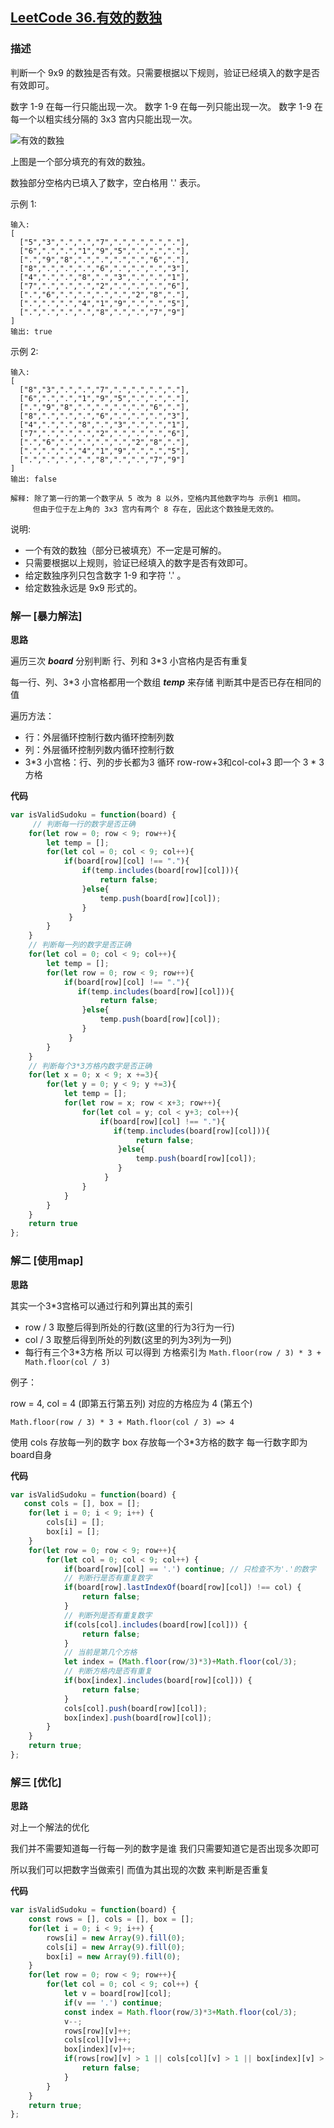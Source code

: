 ## [LeetCode 36.有效的数独](https://leetcode-cn.com/problems/valid-sudoku)
### 描述

判断一个 9x9 的数独是否有效。只需要根据以下规则，验证已经填入的数字是否有效即可。

数字 1-9 在每一行只能出现一次。
数字 1-9 在每一列只能出现一次。
数字 1-9 在每一个以粗实线分隔的 3x3 宫内只能出现一次。

![有效的数独](../images/36.png)

上图是一个部分填充的有效的数独。

数独部分空格内已填入了数字，空白格用 '.' 表示。

示例 1:
```
输入:
[
  ["5","3",".",".","7",".",".",".","."],
  ["6",".",".","1","9","5",".",".","."],
  [".","9","8",".",".",".",".","6","."],
  ["8",".",".",".","6",".",".",".","3"],
  ["4",".",".","8",".","3",".",".","1"],
  ["7",".",".",".","2",".",".",".","6"],
  [".","6",".",".",".",".","2","8","."],
  [".",".",".","4","1","9",".",".","5"],
  [".",".",".",".","8",".",".","7","9"]
]
输出: true
```
示例 2:
```
输入:
[
  ["8","3",".",".","7",".",".",".","."],
  ["6",".",".","1","9","5",".",".","."],
  [".","9","8",".",".",".",".","6","."],
  ["8",".",".",".","6",".",".",".","3"],
  ["4",".",".","8",".","3",".",".","1"],
  ["7",".",".",".","2",".",".",".","6"],
  [".","6",".",".",".",".","2","8","."],
  [".",".",".","4","1","9",".",".","5"],
  [".",".",".",".","8",".",".","7","9"]
]
输出: false

解释: 除了第一行的第一个数字从 5 改为 8 以外，空格内其他数字均与 示例1 相同。
     但由于位于左上角的 3x3 宫内有两个 8 存在, 因此这个数独是无效的。
```
说明:

- 一个有效的数独（部分已被填充）不一定是可解的。
- 只需要根据以上规则，验证已经填入的数字是否有效即可。
- 给定数独序列只包含数字 1-9 和字符 '.' 。
- 给定数独永远是 9x9 形式的。

### 解一 [暴力解法]
**思路**

遍历三次 ***board*** 分别判断 行、列和 3*3 小宫格内是否有重复 

每一行、列、3*3 小宫格都用一个数组 ***temp*** 来存储 判断其中是否已存在相同的值

遍历方法：

 - 行：外层循环控制行数内循环控制列数
 - 列：外层循环控制列数内循环控制行数
 - 3*3 小宫格：行、列的步长都为3 循环 row-row+3和col-col+3 即一个 3 * 3 方格

**代码**
```Javascript 
var isValidSudoku = function(board) {
     // 判断每一行的数字是否正确
    for(let row = 0; row < 9; row++){
        let temp = [];
        for(let col = 0; col < 9; col++){
            if(board[row][col] !== "."){
                if(temp.includes(board[row][col])){
                    return false;
                }else{
                    temp.push(board[row][col]);
                }
             }
        }
    }
    // 判断每一列的数字是否正确
    for(let col = 0; col < 9; col++){
        let temp = [];
        for(let row = 0; row < 9; row++){
            if(board[row][col] !== "."){
               if(temp.includes(board[row][col])){
                    return false;
                }else{
                    temp.push(board[row][col]);
                }
             }
        }
    }
    // 判断每个3*3方格内数字是否正确
    for(let x = 0; x < 9; x +=3){
        for(let y = 0; y < 9; y +=3){
            let temp = [];
            for(let row = x; row < x+3; row++){
                for(let col = y; col < y+3; col++){
                    if(board[row][col] !== "."){
                       if(temp.includes(board[row][col])){
                            return false;
                        }else{
                            temp.push(board[row][col]);
                        }
                     }
                }
            }
        }
    }
    return true
};
```

### 解二 [使用map]
**思路**

其实一个3*3宫格可以通过行和列算出其的索引 
 - row / 3 取整后得到所处的行数(这里的行为3行为一行)
 - col / 3 取整后得到所处的列数(这里的列为3列为一列)
 - 每行有三个3*3方格 所以 可以得到 方格索引为   ```Math.floor(row / 3) * 3 + Math.floor(col / 3)```
 
例子：

 row = 4, col = 4 (即第五行第五列) 对应的方格应为 4 (第五个)
 
 ```Math.floor(row / 3) * 3 + Math.floor(col / 3) => 4```
 
 使用 cols 存放每一列的数字 box 存放每一个3*3方格的数字 每一行数字即为board自身
 
**代码**
```Javascript 
var isValidSudoku = function(board) {
   const cols = [], box = [];
    for(let i = 0; i < 9; i++) {
        cols[i] = [];
        box[i] = [];
    }
    for(let row = 0; row < 9; row++){
        for(let col = 0; col < 9; col++) {
            if(board[row][col] == '.') continue; // 只检查不为'.'的数字
            // 判断行是否有重复数字
            if(board[row].lastIndexOf(board[row][col]) !== col) {
                return false;
            }
            // 判断列是否有重复数字
            if(cols[col].includes(board[row][col])) {
                return false;
            }
            // 当前是第几个方格
            let index = (Math.floor(row/3)*3)+Math.floor(col/3);
            // 判断方格内是否有重复
            if(box[index].includes(board[row][col])) {
                return false;
            }
            cols[col].push(board[row][col]);
            box[index].push(board[row][col]);
        }
    }
    return true;
};
```

### 解三 [优化]
**思路**

对上一个解法的优化

我们并不需要知道每一行每一列的数字是谁 我们只需要知道它是否出现多次即可

所以我们可以把数字当做索引 而值为其出现的次数 来判断是否重复
 
**代码**
```Javascript 
var isValidSudoku = function(board) {
    const rows = [], cols = [], box = [];
    for(let i = 0; i < 9; i++) {
        rows[i] = new Array(9).fill(0);
        cols[i] = new Array(9).fill(0);
        box[i] = new Array(9).fill(0);
    }
    for(let row = 0; row < 9; row++){
        for(let col = 0; col < 9; col++) {
            let v = board[row][col];
            if(v == '.') continue;
            const index = Math.floor(row/3)*3+Math.floor(col/3);
            v--;
            rows[row][v]++;
            cols[col][v]++;
            box[index][v]++;
            if(rows[row][v] > 1 || cols[col][v] > 1 || box[index][v] > 1){
                return false;
            }
        }
    }
    return true;
};
```

